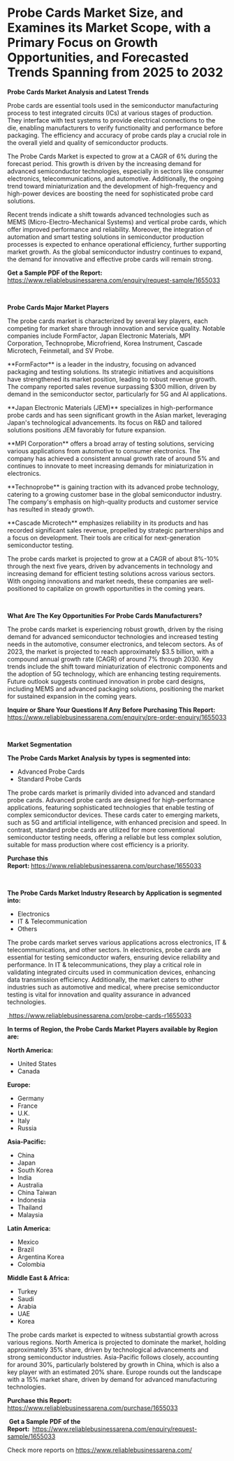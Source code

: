 <p><h1>Probe Cards Market Size, and Examines its Market Scope, with a Primary Focus on Growth Opportunities, and Forecasted Trends Spanning from 2025 to 2032</h1></p><p><strong>Probe Cards Market Analysis and Latest Trends</strong></p>
<p><p>Probe cards are essential tools used in the semiconductor manufacturing process to test integrated circuits (ICs) at various stages of production. They interface with test systems to provide electrical connections to the die, enabling manufacturers to verify functionality and performance before packaging. The efficiency and accuracy of probe cards play a crucial role in the overall yield and quality of semiconductor products.</p><p>The Probe Cards Market is expected to grow at a CAGR of 6% during the forecast period. This growth is driven by the increasing demand for advanced semiconductor technologies, especially in sectors like consumer electronics, telecommunications, and automotive. Additionally, the ongoing trend toward miniaturization and the development of high-frequency and high-power devices are boosting the need for sophisticated probe card solutions. </p><p>Recent trends indicate a shift towards advanced technologies such as MEMS (Micro-Electro-Mechanical Systems) and vertical probe cards, which offer improved performance and reliability. Moreover, the integration of automation and smart testing solutions in semiconductor production processes is expected to enhance operational efficiency, further supporting market growth. As the global semiconductor industry continues to expand, the demand for innovative and effective probe cards will remain strong.</p></p>
<p><strong>Get a Sample PDF of the Report:&nbsp;</strong> <a href="https://www.reliablebusinessarena.com/enquiry/request-sample/1655033?utm_campaign=2746&utm_medium=2&utm_source=Github&utm_content=ia&utm_term=07032025&utm_id=probe-cards">https://www.reliablebusinessarena.com/enquiry/request-sample/1655033</a></p>
<p>&nbsp;</p>
<p><strong>Probe Cards Major Market Players</strong></p>
<p><p>The probe cards market is characterized by several key players, each competing for market share through innovation and service quality. Notable companies include FormFactor, Japan Electronic Materials, MPI Corporation, Technoprobe, Microfriend, Korea Instrument, Cascade Microtech, Feinmetall, and SV Probe.</p><p>**FormFactor** is a leader in the industry, focusing on advanced packaging and testing solutions. Its strategic initiatives and acquisitions have strengthened its market position, leading to robust revenue growth. The company reported sales revenue surpassing $300 million, driven by demand in the semiconductor sector, particularly for 5G and AI applications.</p><p>**Japan Electronic Materials (JEM)** specializes in high-performance probe cards and has seen significant growth in the Asian market, leveraging Japan's technological advancements. Its focus on R&D and tailored solutions positions JEM favorably for future expansion.</p><p>**MPI Corporation** offers a broad array of testing solutions, servicing various applications from automotive to consumer electronics. The company has achieved a consistent annual growth rate of around 5% and continues to innovate to meet increasing demands for miniaturization in electronics.</p><p>**Technoprobe** is gaining traction with its advanced probe technology, catering to a growing customer base in the global semiconductor industry. The company's emphasis on high-quality products and customer service has resulted in steady growth.</p><p>**Cascade Microtech** emphasizes reliability in its products and has recorded significant sales revenue, propelled by strategic partnerships and a focus on development. Their tools are critical for next-generation semiconductor testing.</p><p>The probe cards market is projected to grow at a CAGR of about 8%-10% through the next five years, driven by advancements in technology and increasing demand for efficient testing solutions across various sectors. With ongoing innovations and market needs, these companies are well-positioned to capitalize on growth opportunities in the coming years.</p></p>
<p>&nbsp;</p>
<p><strong>What Are The Key Opportunities For Probe Cards Manufacturers?</strong></p>
<p><p>The probe cards market is experiencing robust growth, driven by the rising demand for advanced semiconductor technologies and increased testing needs in the automotive, consumer electronics, and telecom sectors. As of 2023, the market is projected to reach approximately $3.5 billion, with a compound annual growth rate (CAGR) of around 7% through 2030. Key trends include the shift toward miniaturization of electronic components and the adoption of 5G technology, which are enhancing testing requirements. Future outlook suggests continued innovation in probe card designs, including MEMS and advanced packaging solutions, positioning the market for sustained expansion in the coming years.</p></p>
<p><strong>Inquire or Share Your Questions If Any Before Purchasing This Report:</strong> <a href="https://www.reliablebusinessarena.com/enquiry/pre-order-enquiry/1655033?utm_campaign=2746&utm_medium=2&utm_source=Github&utm_content=ia&utm_term=07032025&utm_id=probe-cards">https://www.reliablebusinessarena.com/enquiry/pre-order-enquiry/1655033</a></p>
<p>&nbsp;</p>
<p><strong>Market Segmentation</strong></p>
<p><strong>The Probe Cards Market Analysis by types is segmented into:</strong></p>
<p><ul><li>Advanced Probe Cards</li><li>Standard Probe Cards</li></ul></p>
<p><p>The probe cards market is primarily divided into advanced and standard probe cards. Advanced probe cards are designed for high-performance applications, featuring sophisticated technologies that enable testing of complex semiconductor devices. These cards cater to emerging markets, such as 5G and artificial intelligence, with enhanced precision and speed. In contrast, standard probe cards are utilized for more conventional semiconductor testing needs, offering a reliable but less complex solution, suitable for mass production where cost efficiency is a priority.</p></p>
<p><strong>Purchase this Report:&nbsp;</strong><a href="https://www.reliablebusinessarena.com/purchase/1655033?utm_campaign=2746&utm_medium=2&utm_source=Github&utm_content=ia&utm_term=07032025&utm_id=probe-cards">https://www.reliablebusinessarena.com/purchase/1655033</a></p>
<p>&nbsp;</p>
<p><strong>The Probe Cards Market Industry Research by Application is segmented into:</strong></p>
<p><ul><li>Electronics</li><li>IT & Telecommunication</li><li>Others</li></ul></p>
<p><p>The probe cards market serves various applications across electronics, IT & telecommunications, and other sectors. In electronics, probe cards are essential for testing semiconductor wafers, ensuring device reliability and performance. In IT & telecommunications, they play a critical role in validating integrated circuits used in communication devices, enhancing data transmission efficiency. Additionally, the market caters to other industries such as automotive and medical, where precise semiconductor testing is vital for innovation and quality assurance in advanced technologies.</p></p>
<p><a href="https://www.reliablebusinessarena.com/probe-cards-r1655033?utm_campaign=2746&utm_medium=2&utm_source=Github&utm_content=ia&utm_term=07032025&utm_id=probe-cards">&nbsp;https://www.reliablebusinessarena.com/probe-cards-r1655033</a></p>
<p><strong>In terms of Region, the Probe Cards Market Players available by Region are:</strong></p>
<p>
    <p> <strong> North America: </strong>
        <ul>
            <li>United States</li>
            <li>Canada</li>
        </ul>
        </p> 
    <p> <strong> Europe: </strong>
        <ul>
            <li>Germany</li>
            <li>France</li>
            <li>U.K.</li>
            <li>Italy</li>
            <li>Russia</li>
        </ul>
        </p> 
    <p> <strong> Asia-Pacific: </strong>
        <ul>
            <li>China</li>
            <li>Japan</li>
            <li>South Korea</li>
            <li>India</li>
            <li>Australia</li>
            <li>China Taiwan</li>
            <li>Indonesia</li>
            <li>Thailand</li>
            <li>Malaysia</li>
        </ul>
        </p> 
    <p> <strong> Latin America: </strong>
        <ul>
            <li>Mexico</li>
            <li>Brazil</li>
            <li>Argentina Korea</li>
            <li>Colombia</li>
        </ul>
        </p> 
    <p> <strong> Middle East & Africa: </strong>
        <ul>
            <li>Turkey</li>
            <li>Saudi</li>
            <li>Arabia</li>
            <li>UAE</li>
            <li>Korea</li>
        </ul>
    </p>
    </p>
<p><p>The probe cards market is expected to witness substantial growth across various regions. North America is projected to dominate the market, holding approximately 35% share, driven by technological advancements and strong semiconductor industries. Asia-Pacific follows closely, accounting for around 30%, particularly bolstered by growth in China, which is also a key player with an estimated 20% share. Europe rounds out the landscape with a 15% market share, driven by demand for advanced manufacturing technologies.</p></p>
<p><strong>Purchase this Report: </strong><a href="https://www.reliablebusinessarena.com/purchase/1655033?utm_campaign=2746&utm_medium=2&utm_source=Github&utm_content=ia&utm_term=07032025&utm_id=probe-cards">https://www.reliablebusinessarena.com/purchase/1655033</a></p>
<p>&nbsp;<strong>Get a Sample PDF of the Report:&nbsp;&nbsp;</strong><a href="https://www.reliablebusinessarena.com/enquiry/request-sample/1655033?utm_campaign=2746&utm_medium=2&utm_source=Github&utm_content=ia&utm_term=07032025&utm_id=probe-cards">https://www.reliablebusinessarena.com/enquiry/request-sample/1655033</a></p>
<p><strong></strong></p>
<p>Check more reports on <a href="https://www.reliablebusinessarena.com/?utm_campaign=2746&utm_medium=2&utm_source=Github&utm_content=ia&utm_term=07032025&utm_id=probe-cards">https://www.reliablebusinessarena.com/</a></p>